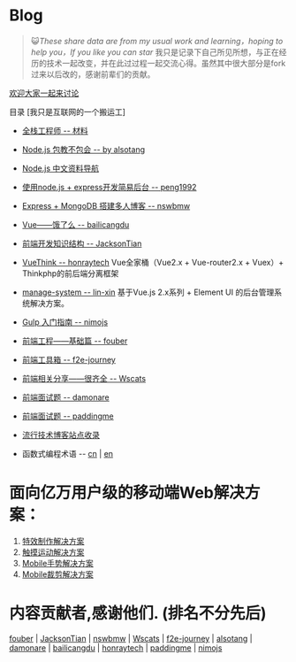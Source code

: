# Blog

> :smiley_cat:_These share data are from my usual work and learning，hoping to help you，If you like you can star_
> 我只是记录下自己所见所想，与正在经历的技术一起改变，并在此过过程一起交流心得。虽然其中很大部分是fork过来以后改的，感谢前辈们的贡献。

[欢迎大家一起来讨论](https://github.com/vsery/Blog/issues/1)

目录 [我只是互联网的一个搬运工]

* [全栈工程师 -- 材料](https://github.com/vsery/Blog/tree/master/full-stack/README.md)

* [Node.js 包教不包会 -- by alsotang](https://github.com/vsery/Blog/tree/master/node-books/README.md)

* [Node.js 中文资料导航](https://github.com/vsery/Blog/tree/master/node-link/README.md)

* [使用node.js + express开发简易后台 -- peng1992](https://github.com/vsery/Blog/tree/master/express/README.md)

* [Express + MongoDB 搭建多人博客 -- nswbmw](https://github.com/vsery/Blog/tree/master/blogs/README.md)

* [Vue——饿了么 -- bailicangdu](https://github.com/bailicangdu/vue2-elm/)

* [前端开发知识结构 -- JacksonTian](https://github.com/vsery/Blog/tree/master/frontend-knowledge-structure/README.md)

* [VueThink -- honraytech](https://github.com/honraytech/VueThink)
Vue全家桶（Vue2.x + Vue-router2.x + Vuex）+ Thinkphp的前后端分离框架

* [manage-system -- lin-xin](https://github.com/lin-xin/manage-system/)
基于Vue.js 2.x系列 + Element UI 的后台管理系统解决方案。

* [Gulp 入门指南 -- nimojs](https://github.com/nimojs/gulp-book)

* [前端工程——基础篇 -- fouber](https://github.com/fouber/blog)

* [前端工具箱 -- f2e-journey](https://github.com/vsery/Blog/tree/master/tool/README.md)

* [前端相关分享——很齐全 -- Wscats](https://github.com/vsery/Blog/tree/master/frontend-share/README.md)

* [前端面试题 -- damonare ](https://github.com/vsery/Blog/tree/master/subject/README.md)

* [前端面试题 -- paddingme](https://github.com/paddingme/Front-end-Web-Development-Interview-Question)

* [流行技术博客站点收录](https://github.com/vsery/Blog/tree/master/blog/README.md)

* 函数式编程术语 -- [cn](https://github.com/shfshanyue/fp-jargon-zh) | [en](https://github.com/hemanth/functional-programming-jargon)



# 面向亿万用户级的移动端Web解决方案：
1. [特效制作解决方案](http://alloyteam.github.io/AlloyTouch/transformjs/)
2. [触摸运动解决方案](https://github.com/AlloyTeam/AlloyTouch)
3. [Mobile手势解决方案](https://github.com/AlloyTeam/AlloyFinger)
4. [Mobile裁剪解决方案](https://github.com/AlloyTeam/AlloyFinger/tree/master/alloy_crop)



# 内容贡献者,感谢他们. (排名不分先后)
[fouber](https://github.com/fouber) | [JacksonTian](https://github.com/JacksonTian) | [nswbmw](https://github.com/nswbmw) | [Wscats](https://github.com/Wscats) | [f2e-journey](https://github.com/f2e-journey) | [alsotang](https://github.com/alsotang) | [damonare](https://github.com/damonare) | [bailicangdu](https://github.com/bailicangdu) | [honraytech](https://github.com/honraytech) | [paddingme](https://github.com/paddingme) | [nimojs](https://github.com/nimojs)


